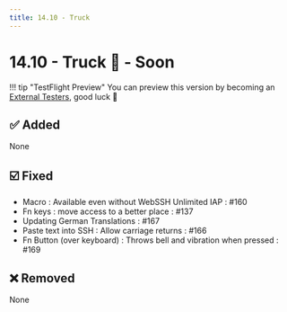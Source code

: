 ```yaml
---
title: 14.10 - Truck
---
```

# 14.10 - Truck :truck: - Soon

!!! tip "TestFlight Preview"
    You can preview this version by becoming an [External Testers](/documentation/becoming-external-tester/), good luck :muscle:

## :white_check_mark: Added
None

## :ballot_box_with_check: Fixed
* Macro : Available even without WebSSH Unlimited IAP : #160
* Fn keys : move access to a better place : #137
* Updating German Translations : #167
* Paste text into SSH : Allow carriage returns : #166
* Fn Button (over keyboard) : Throws bell and vibration when pressed : #169

## :x: Removed
None